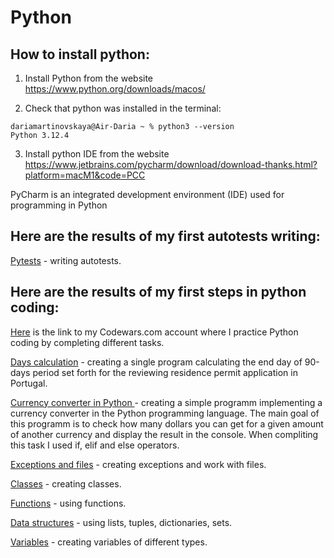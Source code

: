# Python
## How to install python:
1. Install Python from the website  https://www.python.org/downloads/macos/
   
2. Check that python was installed in the terminal:
```
dariamartinovskaya@Air-Daria ~ % python3 --version
Python 3.12.4
```

3. Install python IDE from the website https://www.jetbrains.com/pycharm/download/download-thanks.html?platform=macM1&code=PCC

PyCharm is an integrated development environment (IDE) used for programming in Python

## Here are the results of my first autotests writing:

<a href="https://github.com/DariaMartinovskaya/Python/tree/main/Autotests">Pytests</a> - writing autotests. 

## Here are the results of my first steps in python coding:

<a href="https://www.codewars.com/users/DariaMartinovskaya">Here</a> is the link to my Codewars.com account where I practice Python coding by completing different tasks. 

<a href="https://github.com/DariaMartinovskaya/Python/blob/main/AIMA_90_days_calculation.py">Days calculation</a> - creating a single program calculating the end day of 90-days period set forth for the reviewing residence permit application in Portugal.

<a href="https://github.com/DariaMartinovskaya/Python/blob/main/If_Elif_Else.md">Сurrency converter in Python </a> - creating a simple programm implementing a currency converter in the Python programming language. The main goal of this programm is to check how many dollars you can get for a given amount of another currency and display the result in the console. When compliting this task I used if, elif and else operators.

<a href="https://github.com/DariaMartinovskaya/Python/blob/main/Exceptions.md">Exceptions and files</a> - creating exceptions and work with files.

<a href="https://github.com/DariaMartinovskaya/Python/blob/main/Classes.md">Classes</a> - creating classes.

<a href="https://github.com/DariaMartinovskaya/Python/blob/main/Functions.md">Functions</a> - using functions.

<a href="https://github.com/DariaMartinovskaya/Python/blob/main/List_Tuple_Dict_Set.md">Data structures</a> - using lists, tuples, dictionaries, sets.

<a href="https://github.com/DariaMartinovskaya/Python/blob/main/Creating_variables.md">Variables</a> - creating variables of different types.
